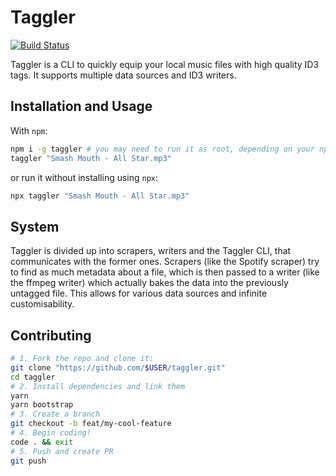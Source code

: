 # Taggler

[![Build Status](https://travis-ci.com/krmax44/taggler.svg?branch=master)](https://travis-ci.com/krmax44/taggler)

Taggler is a CLI to quickly equip your local music files with high quality ID3 tags. It supports multiple data sources and ID3 writers.

## Installation and Usage

With `npm`:

```bash
npm i -g taggler # you may need to run it as root, depending on your npm install
taggler "Smash Mouth - All Star.mp3"
```

or run it without installing using `npx`:

```bash
npx taggler "Smash Mouth - All Star.mp3"
```

## System

Taggler is divided up into scrapers, writers and the Taggler CLI, that communicates with the former ones. Scrapers (like the Spotify scraper) try to find as much metadata about a file, which is then passed to a writer (like the ffmpeg writer) which actually bakes the data into the previously untagged file. This allows for various data sources and infinite customisability.

## Contributing

```bash
# 1. Fork the repo and clone it:
git clone "https://github.com/$USER/taggler.git"
cd taggler
# 2. Install dependencies and link them
yarn
yarn bootstrap
# 3. Create a branch
git checkout -b feat/my-cool-feature
# 4. Begin coding!
code . && exit
# 5. Push and create PR
git push
```
